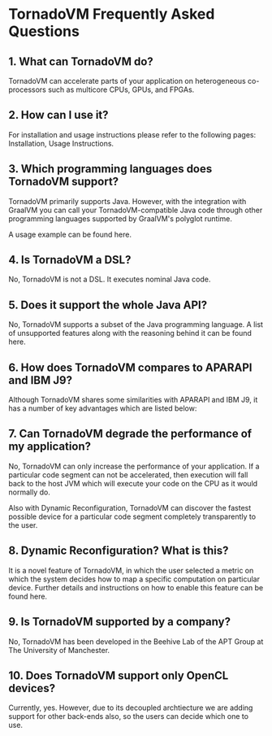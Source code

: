 # TornadoVM Frequently Asked Questions

## 1. What can TornadoVM do?

TornadoVM can accelerate parts of your application on heterogeneous co-processors such as multicore CPUs, GPUs, and FPGAs.

## 2. How can I use it?

For installation and usage instructions please refer to the following pages: Installation, Usage Instructions.

## 3. Which programming languages does TornadoVM support?

TornadoVM primarily supports Java. However, with the integration with GraalVM you can call your TornadoVM-compatible Java code through other programming languages supported by GraalVM's polyglot runtime.

A usage example can be found here.

## 4. Is TornadoVM a DSL?

No, TornadoVM is not a DSL. It executes nominal Java code.

## 5. Does it support the whole Java API?

No, TornadoVM supports a subset of the Java programming language.
A list of unsupported features along with the reasoning behind it can be found here.

## 6. How does TornadoVM compares to APARAPI and IBM J9?

Although TornadoVM shares some similarities with APARAPI and IBM J9, it has a number of key advantages which are listed below:

## 7. Can TornadoVM degrade the performance of my application?

No, TornadoVM can only increase the performance of your application.
If a particular code segment can not be accelerated, then execution will fall back to the host JVM which will execute your code on the CPU as it would normally do.

Also with Dynamic Reconfiguration, TornadoVM can discover the fastest possible device for a particular code segment completely transparently to the user.

## 8. Dynamic Reconfiguration? What is this?

It is a novel feature of TornadoVM, in which the user selected a metric on which the system decides how to map a specific computation on particular device.
Further details and instructions on how to enable this feature can be found here.

## 9. Is TornadoVM supported by a company?

No, TornadoVM has been developed in the Beehive Lab of the APT Group at The University of Manchester.

## 10. Does TornadoVM support only OpenCL devices?

Currently, yes. However, due to its decoupled archtiecture we are adding support for other back-ends also, so the users can decide which one to use.
